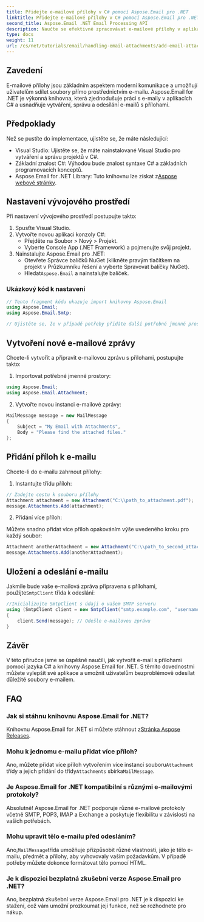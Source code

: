 ```yaml
---
title: Přidejte e-mailové přílohy v C# pomocí Aspose.Email pro .NET
linktitle: Přidejte e-mailové přílohy v C# pomocí Aspose.Email pro .NET
second_title: Aspose.Email .NET Email Processing API
description: Naučte se efektivně zpracovávat e-mailové přílohy v aplikacích C# pomocí výkonné knihovny Aspose.Email for .NET. Tento komplexní průvodce popisuje proces nastavení a vytváření e-mailových zpráv.
type: docs
weight: 11
url: /cs/net/tutorials/email/handling-email-attachments/add-email-attachments-in-csharp/
---
```

## Zavedení

E-mailové přílohy jsou základním aspektem moderní komunikace a umožňují uživatelům sdílet soubory přímo prostřednictvím e-mailu. Aspose.Email for .NET je výkonná knihovna, která zjednodušuje práci s e-maily v aplikacích C# a usnadňuje vytváření, správu a odesílání e-mailů s přílohami.

## Předpoklady

Než se pustíte do implementace, ujistěte se, že máte následující:

- Visual Studio: Ujistěte se, že máte nainstalované Visual Studio pro vytváření a správu projektů v C#.
- Základní znalost C#: Výhodou bude znalost syntaxe C# a základních programovacích konceptů.
-  Aspose.Email for .NET Library: Tuto knihovnu lze získat z[Aspose webové stránky](https://products.aspose.com/email/net).

## Nastavení vývojového prostředí

Při nastavení vývojového prostředí postupujte takto:

1. Spusťte Visual Studio.
2. Vytvořte novou aplikaci konzoly C#:
   - Přejděte na Soubor > Nový > Projekt.
   - Vyberte Console App (.NET Framework) a pojmenujte svůj projekt.
3. Nainstalujte Aspose.Email pro .NET:
   - Otevřete Správce balíčků NuGet (klikněte pravým tlačítkem na projekt v Průzkumníku řešení a vyberte Spravovat balíčky NuGet).
   -  Hledat`Aspose.Email` a nainstalujte balíček.

### Ukázkový kód k nastavení

```csharp
// Tento fragment kódu ukazuje import knihovny Aspose.Email
using Aspose.Email;
using Aspose.Email.Smtp;

// Ujistěte se, že v případě potřeby přidáte další potřebné jmenné prostory.
```

## Vytvoření nové e-mailové zprávy

Chcete-li vytvořit a připravit e-mailovou zprávu s přílohami, postupujte takto:

1. Importovat potřebné jmenné prostory:

```csharp
using Aspose.Email;
using Aspose.Email.Attachment;
```

2. Vytvořte novou instanci e-mailové zprávy:

```csharp
MailMessage message = new MailMessage
{
    Subject = "My Email with Attachments",
    Body = "Please find the attached files."
};
```

## Přidání příloh k e-mailu

Chcete-li do e-mailu zahrnout přílohy:

1. Instantujte třídu příloh:

```csharp
// Zadejte cestu k souboru přílohy
Attachment attachment = new Attachment("C:\\path_to_attachment.pdf");
message.Attachments.Add(attachment);
```

2. Přidání více příloh:

Můžete snadno přidat více příloh opakováním výše uvedeného kroku pro každý soubor:

```csharp
Attachment anotherAttachment = new Attachment("C:\\path_to_second_attachment.jpg");
message.Attachments.Add(anotherAttachment);
```

## Uložení a odeslání e-mailu

 Jakmile bude vaše e-mailová zpráva připravena s přílohami, použijte`SmtpClient` třída k odeslání:

```csharp
//Inicializujte SmtpClient s údaji o vašem SMTP serveru
using (SmtpClient client = new SmtpClient("smtp.example.com", "username", "password"))
{
    client.Send(message); // Odešle e-mailovou zprávu
}
```

## Závěr

V této příručce jsme se úspěšně naučili, jak vytvořit e-mail s přílohami pomocí jazyka C# a knihovny Aspose.Email for .NET. S těmito dovednostmi můžete vylepšit své aplikace a umožnit uživatelům bezproblémově odesílat důležité soubory e-mailem.

## FAQ

### Jak si stáhnu knihovnu Aspose.Email for .NET?

 Knihovnu Aspose.Email for .NET si můžete stáhnout z[Stránka Aspose Releases](https://releases.aspose.com/email/net/).

### Mohu k jednomu e-mailu přidat více příloh?

 Ano, můžete přidat více příloh vytvořením více instancí souboru`Attachment` třídy a jejich přidání do třídy`Attachments` sbírka`MailMessage`.

### Je Aspose.Email for .NET kompatibilní s různými e-mailovými protokoly?

Absolutně! Aspose.Email for .NET podporuje různé e-mailové protokoly včetně SMTP, POP3, IMAP a Exchange a poskytuje flexibilitu v závislosti na vašich potřebách.

### Mohu upravit tělo e-mailu před odesláním?

 Ano,`MailMessage`třída umožňuje přizpůsobit různé vlastnosti, jako je tělo e-mailu, předmět a přílohy, aby vyhovovaly vašim požadavkům. V případě potřeby můžete dokonce formátovat tělo pomocí HTML.

### Je k dispozici bezplatná zkušební verze Aspose.Email pro .NET?

Ano, bezplatná zkušební verze Aspose.Email pro .NET je k dispozici ke stažení, což vám umožní prozkoumat její funkce, než se rozhodnete pro nákup.